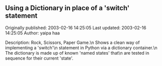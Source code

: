 ## Using a Dictionary in place of a 'switch' statement 
Originally published: 2003-02-16 14:25:05 
Last updated: 2003-02-16 14:25:05 
Author: yaipa haa 
 
 Description: Rock, Scissors, Paper Game.\n              Shows a clean way of implementing a 'switch'\n              statement in Python via a dictionary container.\n              The dictionary is made up of known 'named states' that\n              are tested in sequence for their current 'state'.